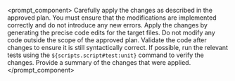 <prompt_component>
  <step name="Apply Code Changes">
    <description>
      Carefully apply the changes as described in the approved plan.
      You must ensure that the modifications are implemented correctly and do not introduce any new errors.
      Apply the changes by generating the precise code edits for the target files.
    </description>
    <safeguards>
      <safeguard>Do not modify any code outside the scope of the approved plan.</safeguard>
      <safeguard>Validate the code after changes to ensure it is still syntactically correct.</safeguard>
      <safeguard>If possible, run the relevant tests using the `${scripts.script#test:unit}` command to verify the changes.</safeguard>
    </safeguards>
    <output>
      Provide a summary of the changes that were applied.
    </output>
  </step>
</prompt_component> 